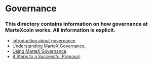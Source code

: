 # Governance
### This directory contains information on how governance at MarteXcoin works. All information is explicit.

- [Introduction about governance](./index.rst).
- [Understanding MarteX Governance](./understanding.rst).
- [Using MarteX Governance](./using.rst).
- [8 Steps to a Successful Proposal](./eight-steps.rst).
